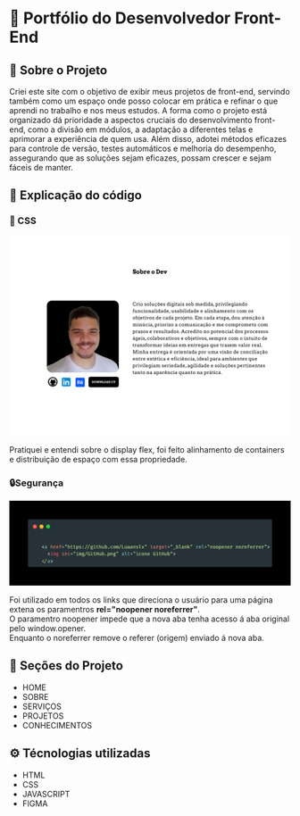<h1>🚀 Portfólio do Desenvolvedor Front-End</h1>

<h2>🧠 Sobre o Projeto</h2>
<p>Criei este site com o objetivo de exibir meus projetos de front-end, servindo também como um espaço onde posso colocar em prática e refinar o que aprendi no trabalho e nos meus estudos. A forma como o projeto está organizado dá prioridade a aspectos cruciais do desenvolvimento front-end, como a divisão em módulos, a adaptação a diferentes telas e aprimorar a experiência de quem usa. Além disso, adotei métodos eficazes para controle de versão, testes automáticos e melhoria do desempenho, assegurando que as soluções sejam eficazes, possam crescer e sejam fáceis de manter.


<h2>🤔 Explicação do código</h2>

<h3>🎨 CSS</h3>
<img src="img/Sobre.png">
<p>Pratiquei e entendi sobre o display flex, foi feito alinhamento de containers e distribuição de espaço com essa propriedade.</p>

<h3>🔒Segurança</h3>
<img src="img/target_blank.png">
<p>Foi utilizado em todos os links que direciona o usuário para uma página extena os paramentros <strong>rel="noopener noreferrer"</strong>.<br/> O paramentro noopener impede que a nova aba tenha acesso á aba original pelo window.opener. </br> Enquanto o noreferrer remove o referer (origem) enviado á nova aba.</p>


<h2>🎯 Seções do Projeto</h2>

<ul>
    <li>HOME</li>
    <li>SOBRE</li>
    <li>SERVIÇOS</li>
    <li>PROJETOS</li>
    <li>CONHECIMENTOS</li>
</ul>

<h2>⚙️ Técnologias utilizadas</h2>
<ul>
    <li>HTML</li>
    <li>CSS</li>
    <li>JAVASCRIPT</li>
    <li>FIGMA</li>
</ul>
